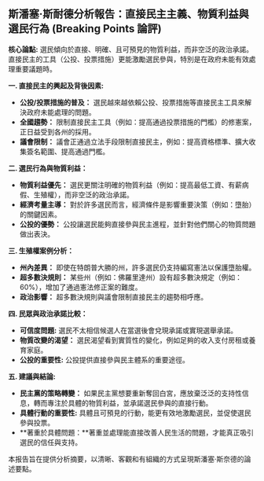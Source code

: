 ## 斯潘塞·斯耐德分析報告：直接民主主義、物質利益與選民行為 (Breaking Points 論評)

**核心論點:** 選民傾向於直接、明確、且可預見的物質利益，而非空泛的政治承諾。直接民主的工具（公投、投票措施）更能激勵選民參與，特別是在政府未能有效處理重要議題時。

**一. 直接民主的興起及背後因素:**

*   **公投/投票措施的普及：** 選民越來越依賴公投、投票措施等直接民主工具來解決政府未能處理的問題。
*   **全國趨勢：** 限制直接民主工具（例如：提高通過投票措施的門檻）的修憲案，正日益受到各州的採用。
*   **議會限制：** 議會正通過立法手段限制直接民主，例如：提高資格標準、擴大收集簽名範圍、提高通過門檻。

**二. 選民行為與物質利益：**

*   **物質利益優先：** 選民更關注明確的物質利益（例如：提高最低工資、有薪病假、生殖權），而非空泛的政治承諾。
*   **經濟考量主導：** 對於許多選民而言，經濟條件是影響重要決策（例如：墮胎）的關鍵因素。
*   **公投的優勢：** 公投讓選民能夠直接參與民主進程，並針對他們關心的物質問題做出表決。

**三. 生殖權案例分析：**

*   **州內差異：** 即使在特朗普大勝的州，許多選民仍支持編寫憲法以保護墮胎權。
*   **超多數決規則：** 某些州（例如：佛羅里達州）設有超多數決規定（例如：60%），增加了通過憲法修正案的難度。
*   **政治影響：** 超多數決規則與議會限制直接民主的趨勢相呼應。

**四. 民眾與政治承諾比較：**

*   **可信度問題:** 選民不太相信候選人在當選後會兌現承諾或實現選舉承諾。
*   **物質改變的渴望：** 選民渴望看到實質性的變化，例如足夠的收入支付房租或養育家庭。
*   **公投的重要性:** 公投提供直接參與民主體系的重要途徑。

**五. 建議與結論:**

*   **民主黨的策略轉變：** 如果民主黨想要重新奪回白宮，應放棄泛泛的支持性信息，轉而專注於具體的物質利益，並承諾選民參與的直接行動。
*   **具體行動的重要性:** 具體且可預見的行動，能更有效地激勵選民，並促使選民參與投票。
*   **著重於具體問題：**著重並處理能直接改善人民生活的問題，才能真正吸引選民的信任與支持。



本报告旨在提供分析摘要，以清晰、客觀和有組織的方式呈現斯潘塞·斯奈德的論述要點。
